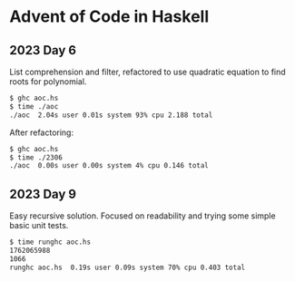 # Advent of Code in Haskell

## 2023 Day 6

List comprehension and filter, refactored to use quadratic equation to find roots for polynomial.

```bash
$ ghc aoc.hs
$ time ./aoc
./aoc  2.04s user 0.01s system 93% cpu 2.188 total
```

After refactoring:

```bash
$ ghc aoc.hs
$ time ./2306
./aoc  0.00s user 0.00s system 4% cpu 0.146 total
```

## 2023 Day 9

Easy recursive solution. Focused on readability and trying some simple basic unit tests.

```bash
$ time runghc aoc.hs
1762065988
1066
runghc aoc.hs  0.19s user 0.09s system 70% cpu 0.403 total
```
